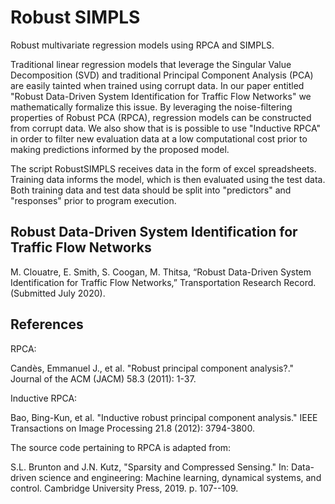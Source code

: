 # Robust SIMPLS
Robust multivariate regression models using RPCA and SIMPLS.

Traditional linear regression models that leverage the Singular Value Decomposition (SVD) and traditional Principal Component Analysis (PCA) are easily tainted when trained using corrupt data. In our paper entitled "Robust Data-Driven System Identification for Traffic Flow Networks" we mathematically formalize this issue. By leveraging the noise-filtering properties of Robust PCA (RPCA), regression models can be constructed from corrupt data. We also show that is is possible to use "Inductive RPCA" in order to filter new evaluation data at a low computational cost prior to making predictions informed by the proposed model.

The script RobustSIMPLS receives data in the form of excel spreadsheets. Training data informs the model, which is then evaluated using the test data. Both training data and test data should be split into "predictors" and "responses" prior to program execution.

## Robust Data-Driven System Identification for Traffic Flow Networks
M. Clouatre, E. Smith, S. Coogan, M. Thitsa, “Robust Data-Driven System Identification for Traffic Flow Networks,” Transportation Research Record. (Submitted July 2020).


## References
RPCA:

Candès, Emmanuel J., et al. "Robust principal component analysis?." Journal of the ACM (JACM) 58.3 (2011): 1-37.


Inductive RPCA:

Bao, Bing-Kun, et al. "Inductive robust principal component analysis." IEEE Transactions on Image Processing 21.8 (2012): 3794-3800.


The source code pertaining to RPCA is adapted from:

S.L. Brunton and J.N. Kutz, "Sparsity and Compressed Sensing." In: Data-driven  science  and  engineering: Machine  learning,  dynamical  systems,  and  control. Cambridge University Press, 2019. p. 107--109.
